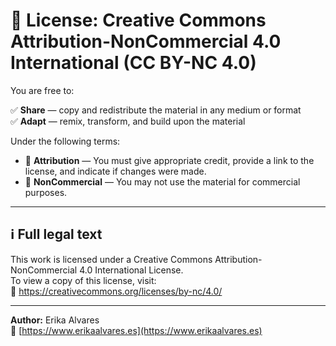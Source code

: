 # 📄 License: Creative Commons Attribution-NonCommercial 4.0 International (CC BY-NC 4.0)

You are free to:

✅ **Share** — copy and redistribute the material in any medium or format  
✅ **Adapt** — remix, transform, and build upon the material  

Under the following terms:

- 📌 **Attribution** — You must give appropriate credit, provide a link to the license, and indicate if changes were made.  
- 🚫 **NonCommercial** — You may not use the material for commercial purposes.

---

## ℹ️ Full legal text

This work is licensed under a Creative Commons Attribution-NonCommercial 4.0 International License.  
To view a copy of this license, visit:  
🔗 https://creativecommons.org/licenses/by-nc/4.0/

---

**Author:** Erika Alvares  
🔗 [https://www.erikaalvares.es](https://www.erikaalvares.es)
